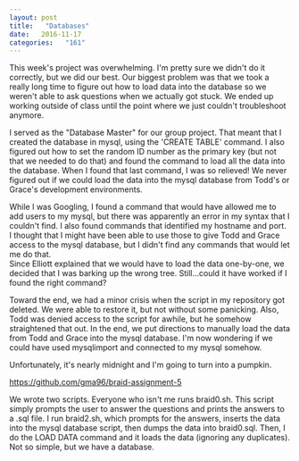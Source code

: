 ```yaml
---
layout: post
title:   "Databases"
date:   2016-11-17
categories:   "161"
---
```


This week's project was overwhelming.  I'm pretty sure we didn't do it 
correctly, but we did our best.  Our biggest problem was that we took a really
long time to figure out how to load data into the database so we weren't able to
ask questions when we actually got stuck.  We ended up working outside of class
until the point where we just couldn't troubleshoot anymore.

I served as the "Database Master" for our group project.  That meant
that I created the database in mysql, using the 'CREATE TABLE' command.  I also
figured out how to set the random ID number as the primary key (but not that we 
needed to do that) and found the command to load all the data into the database. 
When I found that last command, I was so relieved!  We never figured out if we 
could load the data into the mysql database from Todd's or Grace's development 
environments.

While I was Googling, I found a command that would have allowed me to add users
to my mysql, but there was apparently an error in my syntax that I couldn't
find.  I also found commands that identified my hostname and port.  I thought
that I might have been able to use those to give Todd and Grace access to the 
mysql database, but I didn't find any commands that would let me do that.  
Since Elliott explained that we would have to load the data one-by-one, we
decided that I was barking up the wrong tree.  Still...could it have worked if
I found the right command?

Toward the end, we had a minor crisis when the script in my repository got
deleted.  We were able to restore it, but not without some panicking.  Also,
Todd was denied access to the script for awhile, but he somehow straightened
that out.  In the end, we put directions to manually load the data from Todd and
Grace into the mysql database.  I'm now wondering if we could have used 
mysqlimport and connected to my mysql somehow.  

Unfortunately, it's nearly midnight and I'm going to turn into a pumpkin.

<https://github.com/gma96/braid-assignment-5>

We wrote two scripts.  Everyone who isn't me runs braid0.sh. This script simply 
prompts the user to answer the questions and prints the answers to a .sql file. 
I run braid2.sh, which prompts for the answers, inserts the data into the
mysql database script, then dumps the data into braid0.sql.  Then, I do the 
LOAD DATA command and it loads the data (ignoring any duplicates).  Not so 
simple, but we have a database.



